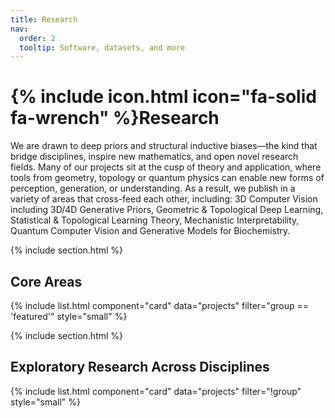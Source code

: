 ```yaml
---
title: Research
nav:
  order: 2
  tooltip: Software, datasets, and more
---
```


# {% include icon.html icon="fa-solid fa-wrench" %}Research

We are drawn to deep priors and structural inductive biases—the kind that bridge disciplines, inspire new mathematics, and open novel research fields. Many of our projects sit at the cusp of theory and application, where tools from geometry, topology or quantum physics can enable new forms of perception, generation, or understanding. As a result, we publish in a variety of areas that cross-feed each other, including: 3D Computer Vision including 3D/4D Generative Priors, Geometric & Topological Deep Learning, Statistical & Topological Learning Theory, Mechanistic Interpretability, Quantum Computer Vision and Generative Models for Biochemistry.

<!--{% include tags.html tags="publication, resource, website" %}-->

<!--{% include search-info.html %}-->

{% include section.html %}

## Core Areas

{% include list.html component="card" data="projects" filter="group == 'featured'" style="small" %}

{% include section.html %}

## Exploratory Research Across Disciplines

{% include list.html component="card" data="projects" filter="!group" style="small" %}

